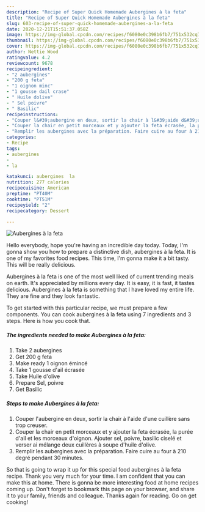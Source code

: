 ```yaml
---
description: "Recipe of Super Quick Homemade Aubergines à la feta"
title: "Recipe of Super Quick Homemade Aubergines à la feta"
slug: 603-recipe-of-super-quick-homemade-aubergines-a-la-feta
date: 2020-12-21T15:51:37.058Z
image: https://img-global.cpcdn.com/recipes/f6080e0c398b6fb7/751x532cq70/aubergines-a-la-feta-photo-principale-de-la-recette.jpg
thumbnail: https://img-global.cpcdn.com/recipes/f6080e0c398b6fb7/751x532cq70/aubergines-a-la-feta-photo-principale-de-la-recette.jpg
cover: https://img-global.cpcdn.com/recipes/f6080e0c398b6fb7/751x532cq70/aubergines-a-la-feta-photo-principale-de-la-recette.jpg
author: Nettie Wood
ratingvalue: 4.2
reviewcount: 9678
recipeingredient:
- "2 aubergines"
- "200 g feta"
- "1 oignon minc"
- "1 gousse dail crase"
- " Huile dolive"
- " Sel poivre"
- " Basilic"
recipeinstructions:
- "Couper l&#39;aubergine en deux, sortir la chair à l&#39;aide d&#39;une cuillère sans trop creuser."
- "Couper la chair en petit morceaux et y ajouter la feta écrasée, la purée d&#39;ail et les morceaux d&#39;oignon. Ajouter sel, poivre, basilic ciselé et verser ai mélange deux cuillères à soupe d&#39;huile d&#39;olive."
- "Remplir les aubergines avec la préparation. Faire cuire au four à 210 degré pendant 30 minutes."
categories:
- Recipe
tags:
- aubergines
- 
- la

katakunci: aubergines  la 
nutrition: 277 calories
recipecuisine: American
preptime: "PT40M"
cooktime: "PT51M"
recipeyield: "2"
recipecategory: Dessert

---
```



![Aubergines à la feta](https://img-global.cpcdn.com/recipes/f6080e0c398b6fb7/751x532cq70/aubergines-a-la-feta-photo-principale-de-la-recette.jpg)

Hello everybody, hope you're having an incredible day today. Today, I'm gonna show you how to prepare a distinctive dish, aubergines à la feta. It is one of my favorites food recipes. This time, I'm gonna make it a bit tasty. This will be really delicious.

Aubergines à la feta is one of the most well liked of current trending meals on earth. It's appreciated by millions every day. It is easy, it is fast, it tastes delicious. Aubergines à la feta is something that I have loved my entire life. They are fine and they look fantastic.




To get started with this particular recipe, we must prepare a few components. You can cook aubergines à la feta using 7 ingredients and 3 steps. Here is how you cook that.

<!--inarticleads1-->

##### The ingredients needed to make Aubergines à la feta:

1. Take 2 aubergines
1. Get 200 g feta
1. Make ready 1 oignon émincé
1. Take 1 gousse d&#39;ail écrasée
1. Take  Huile d&#39;olive
1. Prepare  Sel, poivre
1. Get  Basilic




<!--inarticleads2-->

##### Steps to make Aubergines à la feta:

1. Couper l&#39;aubergine en deux, sortir la chair à l&#39;aide d&#39;une cuillère sans trop creuser.
1. Couper la chair en petit morceaux et y ajouter la feta écrasée, la purée d&#39;ail et les morceaux d&#39;oignon. Ajouter sel, poivre, basilic ciselé et verser ai mélange deux cuillères à soupe d&#39;huile d&#39;olive.
1. Remplir les aubergines avec la préparation. Faire cuire au four à 210 degré pendant 30 minutes.




So that is going to wrap it up for this special food aubergines à la feta recipe. Thank you very much for your time. I am confident that you can make this at home. There is gonna be more interesting food at home recipes coming up. Don't forget to bookmark this page on your browser, and share it to your family, friends and colleague. Thanks again for reading. Go on get cooking!

